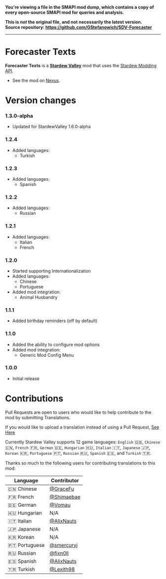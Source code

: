 **You're viewing a file in the SMAPI mod dump, which contains a copy of every open-source SMAPI mod
for queries and analysis.**

**This is _not_ the original file, and not necessarily the latest version.**  
**Source repository: https://github.com/GStefanowich/SDV-Forecaster**

----

# Forecaster Texts
**Forecaster Texts** is a **[Stardew Valley](https://www.stardewvalley.net/)** mod that uses the [Stardew Modding API](https://www.nexusmods.com/stardewvalley/mods/2400).

- See the mod on [Nexus](https://www.nexusmods.com/stardewvalley/mods/7541/).

# Version changes

### 1.3.0-alpha

- Updated for StardewValley 1.6.0-alpha

### 1.2.4
- Added languages:
  - Turkish

### 1.2.3
- Added languages:
  - Spanish

### 1.2.2
- Added languages:
  - Russian

### 1.2.1
- Added languages:
  - Italian
  - French

### 1.2.0
- Started supporting Internationalization
- Added languages:
  - Chinese
  - Portuguese
- Added mod integration:
  - Animal Husbandry

### 1.1.1
- Added birthday reminders (off by default)

### 1.1.0
- Added the ability to configure mod options
- Added mod integration:
  - Generic Mod Config Menu

### 1.0.0
- Initial release

# Contributions

Pull Requests are open to users who would like to help contribute to the mod by submitting Translations.

If you would like to upload a translation instead of using a Pull Request, [See Here](https://github.com/StardewModders/mod-translations/issues/56)

Currently Stardew Valley supports 12 game languages: `English` :gb:, `Chinese` :cn:, `French` :fr:, `German` :de:, `Hungarian` :hungary:, `Italian` :it:, `Japanese` :jp:, `Korean` :kr:, `Portuguese` :portugal:, `Russian` :ru:, `Spanish` :es:, and `Turkish` :tr:.

Thanks so much to the following users for contributing translations to this mod:

| Language              | Contributor                                    |
|-----------------------|------------------------------------------------|
| :cn: Chinese          | [@GraceFu](https://www.github.com/GraceFu)     |
| :fr: French           | [@Shimaebae](https://www.github.com/Shimaebae) |
| :de: German           | [@Vomau](https://www.github.com/Vomau)         |
| :hungary: Hungarian   | N/A                                            |
| :it: Italian          | [@AlixNauts](https://www.github.com/AlixNauts) |
| :jp: Japanese         | N/A                                            |
| :kr: Korean           | N/A                                            |
| :portugal: Portuguese | [@smercuryj](https://www.github.com/smercuryj) |
| :ru: Russian          | [@fixn0ll](https://www.github.com/fixn0ll)     |
| :es: Spanish          | [@AlixNauts](https://www.github.com/AlixNauts) |
| :tr: Turkish          | [@Lexith98](https://github.com/Lexith98)       |
